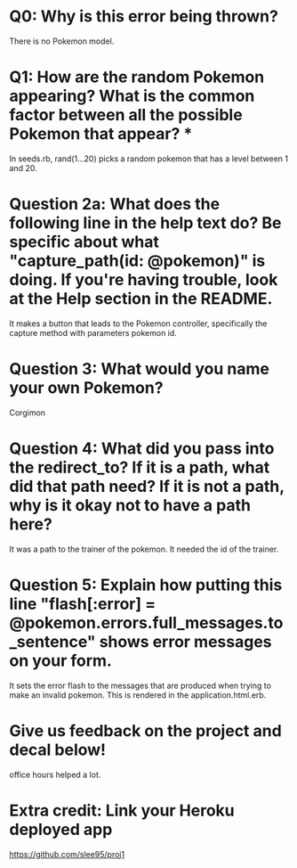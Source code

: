 # Q0: Why is this error being thrown?
There is no Pokemon model.

# Q1: How are the random Pokemon appearing? What is the common factor between all the possible Pokemon that appear? *
In seeds.rb, rand(1...20) picks a random pokemon that has a level between 1 and 20. 

# Question 2a: What does the following line in the help text do? Be specific about what "capture_path(id: @pokemon)" is doing. If you're having trouble, look at the Help section in the README.
It makes a button that leads to the Pokemon controller, specifically the capture method with parameters pokemon id.  

# Question 3: What would you name your own Pokemon?
Corgimon 

# Question 4: What did you pass into the redirect_to? If it is a path, what did that path need? If it is not a path, why is it okay not to have a path here?
It was a path to the trainer of the pokemon. It needed the id of the trainer. 

# Question 5: Explain how putting this line "flash[:error] = @pokemon.errors.full_messages.to_sentence" shows error messages on your form.
It sets the error flash to the messages that are produced when trying to make an invalid pokemon. This is rendered in the application.html.erb.

# Give us feedback on the project and decal below!
office hours helped a lot. 

# Extra credit: Link your Heroku deployed app
https://github.com/slee95/proj1